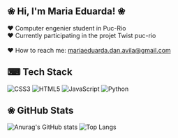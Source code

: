 ## ❀ Hi, I'm Maria Eduarda! ❀ 

♥︎ Computer engenier student in Puc-Rio <br/> 
♥︎ Currently participating in the projet Twist puc-rio <br/>  
♥︎ How to reach me: mariaeduarda.dan.avila@gmail.com <br/> 


## ⌨︎ Tech Stack 
![CSS3](https://img.shields.io/badge/css3-%231572B6.svg?style=for-the-badge&logo=css3&logoColor=white)
![HTML5](https://img.shields.io/badge/html5-%23E34F26.svg?style=for-the-badge&logo=html5&logoColor=white)
![JavaScript](https://img.shields.io/badge/javascript-%23323330.svg?style=for-the-badge&logo=javascript&logoColor=%23F7DF1E)
![Python](https://img.shields.io/badge/python-3670A0?style=for-the-badge&logo=python&logoColor=ffdd54)

## ❀  GitHub Stats

![Anurag's GitHub stats](https://github-readme-stats.vercel.app/api?username=anuraghazra&show_icons=true&theme=synthwave)
![Top Langs](https://github-readme-stats.vercel.app/api/top-langs/?username=DudaAvila&layout=compact&theme=synthwave)
